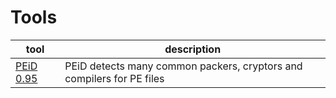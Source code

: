 # Tools

|tool|description|
|--|--|
|[PEiD 0.95](PEiD-0.95-20081103.zip)|PEiD detects many common packers, cryptors and compilers for PE files|
